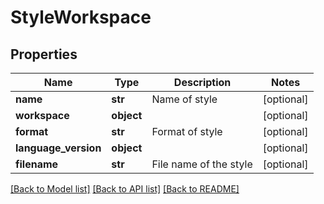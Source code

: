 # StyleWorkspace

## Properties
Name | Type | Description | Notes
------------ | ------------- | ------------- | -------------
**name** | **str** | Name of style | [optional] 
**workspace** | **object** |  | [optional] 
**format** | **str** | Format of style | [optional] 
**language_version** | **object** |  | [optional] 
**filename** | **str** | File name of the style | [optional] 

[[Back to Model list]](../README.md#documentation-for-models) [[Back to API list]](../README.md#documentation-for-api-endpoints) [[Back to README]](../README.md)

